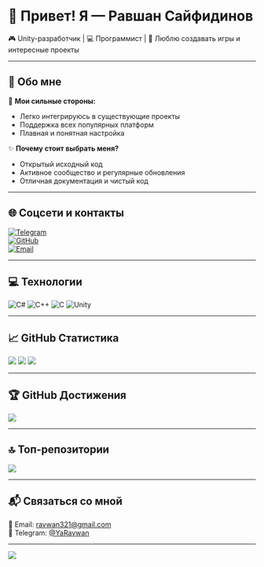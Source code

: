 # 👋 Привет! Я — Равшан Сайфидинов

🎮 Unity-разработчик | 💻 Программист | 🚀 Люблю создавать игры и интересные проекты

---

## 💫 Обо мне

🔧 **Мои сильные стороны:**

- Легко интегрируюсь в существующие проекты  
- Поддержка всех популярных платформ  
- Плавная и понятная настройка

✨ **Почему стоит выбрать меня?**

- Открытый исходный код  
- Активное сообщество и регулярные обновления  
- Отличная документация и чистый код  

---

## 🌐 Соцсети и контакты

[![Telegram](https://img.shields.io/badge/Telegram-2CA5E0?logo=telegram&logoColor=white)](https://t.me/YaRavwan)  
[![GitHub](https://img.shields.io/badge/GitHub-000000?logo=github&logoColor=white)](https://github.com/Ravwan52)  
[![Email](https://img.shields.io/badge/Email-D14836?logo=gmail&logoColor=white)](mailto:ravwan321@gmail.com)

---


## 💻 Технологии

![C#](https://img.shields.io/badge/c%23-%23239120.svg?style=for-the-badge&logo=csharp&logoColor=white)
![C++](https://img.shields.io/badge/c++-%2300599C.svg?style=for-the-badge&logo=c%2B%2B&logoColor=white)
![C](https://img.shields.io/badge/c-%2300599C.svg?style=for-the-badge&logo=c&logoColor=white)
![Unity](https://img.shields.io/badge/Unity-100000?style=for-the-badge&logo=unity&logoColor=white)

---

## 📈 GitHub Статистика

![](https://github-readme-stats.vercel.app/api?username=Ravwan52&theme=dark&hide_border=false&include_all_commits=true&count_private=true)
![](https://nirzak-streak-stats.vercel.app/?user=Ravwan52&theme=dark&hide_border=false)
![](https://github-readme-stats.vercel.app/api/top-langs/?username=Ravwan52&theme=dark&hide_border=false&layout=compact)

---

## 🏆 GitHub Достижения

![](https://github-profile-trophy.vercel.app/?username=Ravwan52&theme=radical&no-frame=false&no-bg=true&margin-w=4)

---

## 🔝 Топ-репозитории

![](https://github-contributor-stats.vercel.app/api?username=Ravwan52&limit=5&theme=dark&combine_all_yearly_contributions=true)

---

## 📬 Связаться со мной

📧 Email: [ravwan321@gmail.com](mailto:ravwan321@gmail.com)  
💬 Telegram: [@YaRavwan](https://t.meYaRavwan)  

---

[![](https://visitcount.itsvg.in/api?id=Ravwan52&icon=0&color=0)](https://visitcount.itsvg.in)

<!-- Proudly created with GPRM ( https://gprm.itsvg.in ) -->

